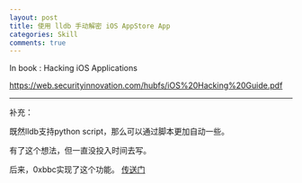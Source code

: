 ```yaml
---
layout: post
title: 使用 lldb 手动解密 iOS AppStore App
categories: Skill
comments: true
---
```

 



In book : Hacking iOS Applications

<https://web.securityinnovation.com/hubfs/iOS%20Hacking%20Guide.pdf>

---

补充：

既然lldb支持python script，那么可以通过脚本更加自动一些。

有了这个想法，但一直没投入时间去写。

后来，0xbbc实现了这个功能。 [传送门](https://blog.0xbbc.com/2017/08/dumpdecrypted-in-lldb/)

<!-- more -->
